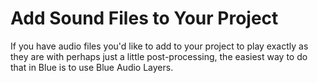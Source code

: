 # Add Sound Files to Your Project

If you have audio files you'd like to add to your project to play
exactly as they are with perhaps just a little post-processing, the
easiest way to do that in Blue is to use Blue Audio Layers.

